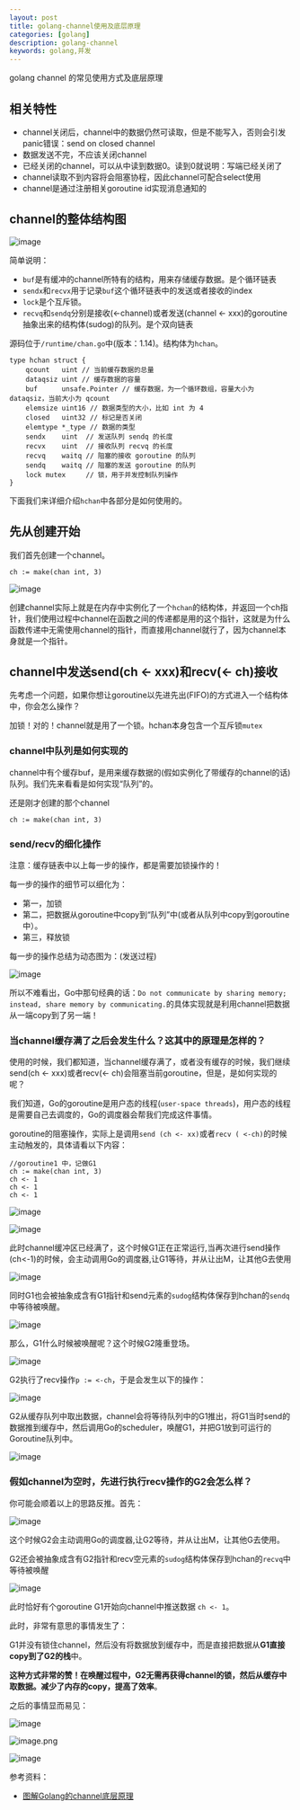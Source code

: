 ```yaml
---
layout: post
title: golang-channel使用及底层原理
categories: [golang]
description: golang-channel
keywords: golang,并发
---
```


golang  channel 的常见使用方式及底层原理

## 相关特性

- channel关闭后，channel中的数据仍然可读取，但是不能写入，否则会引发panic错误：send on closed channel
- 数据发送不完，不应该关闭channel
- 已经关闭的channel，可以从中读到数据0。读到0就说明：写端已经关闭了
- channel读取不到内容将会阻塞协程，因此channel可配合select使用
- channel是通过注册相关goroutine id实现消息通知的



## channel的整体结构图

![image](http://taoey.github.io/assets/images/artcles/2021-2-4-golang_channel.assets/hchan.png)

简单说明：

- `buf`是有缓冲的channel所特有的结构，用来存储缓存数据。是个循环链表
- `sendx`和`recvx`用于记录`buf`这个循环链表中的发送或者接收的index
- `lock`是个互斥锁。
- `recvq`和`sendq`分别是接收(<-channel)或者发送(channel <- xxx)的goroutine抽象出来的结构体(sudog)的队列。是个双向链表

源码位于`/runtime/chan.go`中(版本：1.14)。结构体为`hchan`。



```
type hchan struct {
    qcount   uint // 当前缓存数据的总量  
    dataqsiz uint // 缓存数据的容量      
    buf      unsafe.Pointer // 缓存数据，为一个循环数组，容量大小为 dataqsiz，当前大小为 qcount
    elemsize uint16 // 数据类型的大小，比如 int 为 4
    closed   uint32 // 标记是否关闭
    elemtype *_type // 数据的类型
    sendx    uint  // 发送队列 sendq 的长度
    recvx    uint  // 接收队列 recvq 的长度
    recvq    waitq // 阻塞的接收 goroutine 的队列
    sendq    waitq // 阻塞的发送 goroutine 的队列
    lock mutex     // 锁，用于并发控制队列操作
}
```



下面我们来详细介绍`hchan`中各部分是如何使用的。

## 先从创建开始

我们首先创建一个channel。

```
ch := make(chan int, 3)
```

![image](http://taoey.github.io/assets/images/artcles/2021-2-4-golang_channel.assets/hchan1.png)

创建channel实际上就是在内存中实例化了一个`hchan`的结构体，并返回一个ch指针，我们使用过程中channel在函数之间的传递都是用的这个指针，这就是为什么函数传递中无需使用channel的指针，而直接用channel就行了，因为channel本身就是一个指针。

## channel中发送send(ch <- xxx)和recv(<- ch)接收

先考虑一个问题，如果你想让goroutine以先进先出(FIFO)的方式进入一个结构体中，你会怎么操作？

加锁！对的！channel就是用了一个锁。hchan本身包含一个互斥锁`mutex`

### channel中队列是如何实现的

channel中有个缓存buf，是用来缓存数据的(假如实例化了带缓存的channel的话)队列。我们先来看看是如何实现“队列”的。

还是刚才创建的那个channel

```
ch := make(chan int, 3)
```



### send/recv的细化操作

注意：缓存链表中以上每一步的操作，都是需要加锁操作的！

每一步的操作的细节可以细化为：

- 第一，加锁
- 第二，把数据从goroutine中copy到“队列”中(或者从队列中copy到goroutine中）。
- 第三，释放锁

每一步的操作总结为动态图为：(发送过程)

![image](http://taoey.github.io/assets/images/artcles/2021-2-4-golang_channel.assets/send_single.gif)

所以不难看出，Go中那句经典的话：`Do not communicate by sharing memory; instead, share memory by communicating.`的具体实现就是利用channel把数据从一端copy到了另一端！



### 当channel缓存满了之后会发生什么？这其中的原理是怎样的？

使用的时候，我们都知道，当channel缓存满了，或者没有缓存的时候，我们继续send(ch <- xxx)或者recv(<- ch)会阻塞当前goroutine，但是，是如何实现的呢？

我们知道，Go的goroutine是用户态的线程(`user-space threads`)，用户态的线程是需要自己去调度的，Go的调度器会帮我们完成这件事情。



goroutine的阻塞操作，实际上是调用`send (ch <- xx)`或者`recv ( <-ch)`的时候主动触发的，具体请看以下内容：

```
//goroutine1 中，记做G1
ch := make(chan int, 3)
ch <- 1
ch <- 1
ch <- 1
```

![image](http://taoey.github.io/assets/images/artcles/2021-2-4-golang_channel.assets/hchan_block.png)

![image](http://taoey.github.io/assets/images/artcles/2021-2-4-golang_channel.assets/hchan_block1.png)

此时channel缓冲区已经满了，这个时候G1正在正常运行,当再次进行send操作(ch<-1)的时候，会主动调用Go的调度器,让G1等待，并从让出M，让其他G去使用

![image](http://taoey.github.io/assets/images/artcles/2021-2-4-golang_channel.assets/hchan_block2.png)

同时G1也会被抽象成含有G1指针和send元素的`sudog`结构体保存到hchan的`sendq`中等待被唤醒。

![image](http://taoey.github.io/assets/images/artcles/2021-2-4-golang_channel.assets/hchan_blok3.gif)

那么，G1什么时候被唤醒呢？这个时候G2隆重登场。

![image](http://taoey.github.io/assets/images/artcles/2021-2-4-golang_channel.assets/hchan_block4.png)

G2执行了recv操作`p := <-ch`，于是会发生以下的操作：

![image](http://taoey.github.io/assets/images/artcles/2021-2-4-golang_channel.assets/hchan_block5.gif)

G2从缓存队列中取出数据，channel会将等待队列中的G1推出，将G1当时send的数据推到缓存中，然后调用Go的scheduler，唤醒G1，并把G1放到可运行的Goroutine队列中。

![image](http://taoey.github.io/assets/images/artcles/2021-2-4-golang_channel.assets/hchan_block6.gif)

### 假如channel为空时，先进行执行recv操作的G2会怎么样？

你可能会顺着以上的思路反推。首先：

![image](http://taoey.github.io/assets/images/artcles/2021-2-4-golang_channel.assets/hchan_block7_1.png)

这个时候G2会主动调用Go的调度器,让G2等待，并从让出M，让其他G去使用。

G2还会被抽象成含有G2指针和recv空元素的`sudog`结构体保存到hchan的`recvq`中等待被唤醒

![image](http://taoey.github.io/assets/images/artcles/2021-2-4-golang_channel.assets/hchan_block7.gif)

此时恰好有个goroutine G1开始向channel中推送数据 `ch <- 1`。

此时，非常有意思的事情发生了：



G1并没有锁住channel，然后没有将数据放到缓存中，而是直接把数据从**G1直接copy到了G2的栈**中。

**这种方式非常的赞！在唤醒过程中，G2无需再获得channel的锁，然后从缓存中取数据。减少了内存的copy，提高了效率**。

之后的事情显而易见：

![image](http://taoey.github.io/assets/images/artcles/2021-2-4-golang_channel.assets/hchan_block8.gif)

![image.png](http://taoey.github.io/assets/images/artcles/2021-2-4-golang_channel.assets/image.png)



![image](http://taoey.github.io/assets/images/artcles/2021-2-4-golang_channel.assets/hchan_block9.gif)





参考资料：

- [图解Golang的channel底层原理](https://studygolang.com/articles/20714)